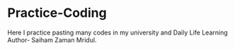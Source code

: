 # Practice-Coding
Here I practice pasting many codes in my university and Daily Life Learning
Author- Saiham Zaman Mridul.

